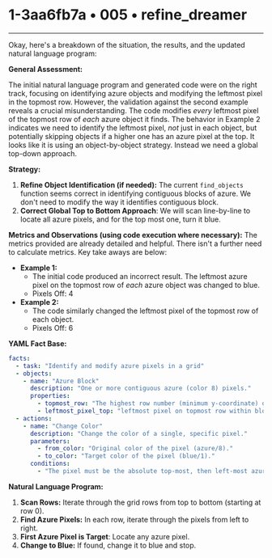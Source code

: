 # 1-3aa6fb7a • 005 • refine_dreamer

---
Okay, here's a breakdown of the situation, the results, and the updated natural language program:

**General Assessment:**

The initial natural language program and generated code were on the right track, focusing on identifying azure objects and modifying the leftmost pixel in the topmost row. However, the validation against the second example reveals a crucial misunderstanding. The code modifies *every* leftmost pixel of the topmost row of *each* azure object it finds. The behavior in Example 2 indicates we need to identify the leftmost pixel, *not* just in each object, but potentially skipping objects if a higher one has an azure pixel at the top. It looks like it is using an object-by-object strategy. Instead we need a global top-down approach.

**Strategy:**

1.  **Refine Object Identification (if needed):** The current `find_objects` function seems correct in identifying contiguous blocks of azure. We don't need to modify the way it identifies contiguous block.
2. **Correct Global Top to Bottom Approach**: We will scan line-by-line to locate all azure pixels, and for the top most one, turn it blue.

**Metrics and Observations (using code execution where necessary):**
The metrics provided are already detailed and helpful. There isn't a further need to calculate metrics. Key take aways are below:

*   **Example 1:**
    *   The initial code produced an incorrect result. The leftmost azure pixel on the topmost row of *each* azure object was changed to blue.
    *   Pixels Off: 4
*   **Example 2:**
    *   The code similarly changed the leftmost pixel of the topmost row of each object.
    *   Pixels Off: 6

**YAML Fact Base:**

```yaml
facts:
  - task: "Identify and modify azure pixels in a grid"
  - objects:
    - name: "Azure Block"
      description: "One or more contiguous azure (color 8) pixels."
      properties:
        - topmost_row: "The highest row number (minimum y-coordinate) occupied by the block."
        - leftmost_pixel_top: "leftmost pixel on topmost row within block"
  - actions:
    - name: "Change Color"
      description: "Change the color of a single, specific pixel."
      parameters:
        - from_color: "Original color of the pixel (azure/8)."
        - to_color: "Target color of the pixel (blue/1)."
      conditions:
        - "The pixel must be the absolute top-most, then left-most azure pixel in the entire grid."
```

**Natural Language Program:**

1.  **Scan Rows:** Iterate through the grid rows from top to bottom (starting at row 0).
2.  **Find Azure Pixels:** In each row, iterate through the pixels from left to right.
3. **First Azure Pixel is Target**: Locate any azure pixel.
4. **Change to Blue:** If found, change it to blue and stop.


